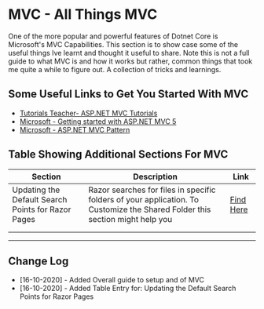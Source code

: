 # MVC - All Things MVC

One of the more popular and powerful features of Dotnet Core is Microsoft's MVC Capabilities. This section is to show case some of the useful things Ive learnt and thought it useful to share. Note this is not a full guide to what MVC is and how it works but rather, common things that took me quite a while to figure out. A collection of tricks and learnings.

## Some Useful Links to Get You Started With MVC

- [Tutorials Teacher- ASP.NET MVC Tutorials](https://www.tutorialsteacher.com/mvc/asp.net-mvc-tutorials)
- [Microsoft - Getting started with ASP.NET MVC 5](https://docs.microsoft.com/en-us/aspnet/mvc/overview/getting-started/introduction/getting-started)
- [Microsoft - ASP.NET MVC Pattern](https://dotnet.microsoft.com/apps/aspnet/mvc)

## Table Showing Additional Sections For MVC

| Section                                            | Description                                                  | Link                                          |
| -------------------------------------------------- | ------------------------------------------------------------ | --------------------------------------------- |
| Updating the Default Search Points for Razor Pages | Razor searches for files in specific folders of your application. To Customize the Shared Folder this section might help you | [Find Here](./mvc/customize-shared-folder.md) |
|                                                    |                                                              |                                               |
|                                                    |                                                              |                                               |



---

## Change Log

- [16-10-2020] - Added Overall guide to setup and of MVC
- [16-10-2020] - Added Table Entry for: Updating the Default Search Points for Razor Pages